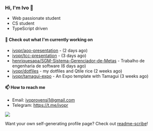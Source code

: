 ### Hi, I'm Ivo 👋

* Web passionate student
* CS student
* TypeScript driven

#### 👷 Check out what I'm currently working on

- [ivopr/aoo-presentation](https://github.com/ivopr/aoo-presentation) -  (2 days ago)
- [ivopr/tcc-presentation](https://github.com/ivopr/tcc-presentation) -  (3 days ago)
- [henriquesapa/SGM-Sistema-Gerenciador-de-Metas](https://github.com/henriquesapa/SGM-Sistema-Gerenciador-de-Metas) - Trabalho de engenharia de software (6 days ago)
- [ivopr/dotfiles](https://github.com/ivopr/dotfiles) - my dotfiles and Qtile rice (2 weeks ago)
- [ivopr/tamagui-expo](https://github.com/ivopr/tamagui-expo) - An Expo template with Tamagui (3 weeks ago)

#### 📫 How to reach me

- Email: [ivoprovensi1@gmail.com](mailto://ivoprovensi1@gmail.com)
- Telegram: https://t.me/ivopr

![](https://github-readme-stats.vercel.app/api/top-langs/?username=ivopr&langs_count=10&layout=compact&theme=react&hide_border=true&bg_color=0D1117&title_color=5ce1e6&icon_color=5ce1e6)

Want your own self-generating profile page? Check out [readme-scribe](https://github.com/muesli/readme-scribe)!
